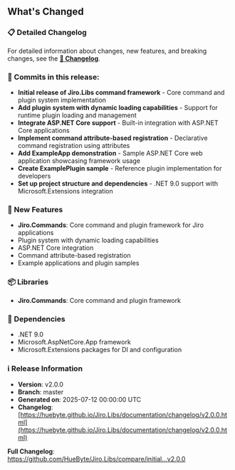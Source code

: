## What's Changed

### 📋 Detailed Changelog

For detailed information about changes, new features, and breaking changes, see the [**📖 Changelog**](https://huebyte.github.io/Jiro.Libs/documentation/changelog/v2.0.0.html).

### 🔄 Commits in this release:

- **Initial release of Jiro.Libs command framework** - Core command and plugin system implementation
- **Add plugin system with dynamic loading capabilities** - Support for runtime plugin loading and management
- **Integrate ASP.NET Core support** - Built-in integration with ASP.NET Core applications
- **Implement command attribute-based registration** - Declarative command registration using attributes
- **Add ExampleApp demonstration** - Sample ASP.NET Core web application showcasing framework usage
- **Create ExamplePlugin sample** - Reference plugin implementation for developers
- **Set up project structure and dependencies** - .NET 9.0 support with Microsoft.Extensions integration

### 🎯 New Features

- **Jiro.Commands**: Core command and plugin framework for Jiro applications
- Plugin system with dynamic loading capabilities
- ASP.NET Core integration
- Command attribute-based registration
- Example applications and plugin samples

### 📦 Libraries

- **Jiro.Commands**: Core command and plugin framework

### 🔧 Dependencies

- .NET 9.0
- Microsoft.AspNetCore.App framework
- Microsoft.Extensions packages for DI and configuration

### ℹ️ Release Information

- **Version**: v2.0.0
- **Branch**: master
- **Generated on**: 2025-07-12 00:00:00 UTC
- **Changelog**: [https://huebyte.github.io/Jiro.Libs/documentation/changelog/v2.0.0.html](https://huebyte.github.io/Jiro.Libs/documentation/changelog/v2.0.0.html)

**Full Changelog**: <https://github.com/HueByte/Jiro.Libs/compare/initial...v2.0.0>
